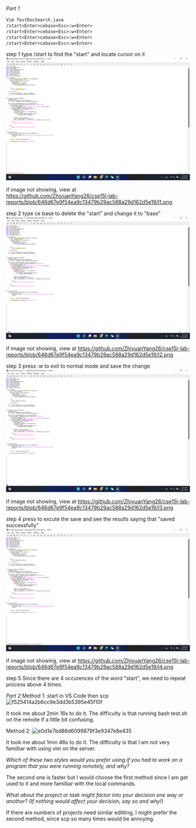 
*Part 1*

    Vim TestDocSearch.java
    /start<Enter>cebase<Esc>:w<Enter>
    /start<Enter>cebase<Esc>:w<Enter>
    /start<Enter>cebase<Esc>:w<Enter>
    /start<Enter>cebase<Esc>:w<Enter>

step 1
type /start<Enter> to find the "start" and locate cursor on it
![Image](l1.png)
    
if image not showing, view at<br />
https://github.com/ZhiyuanYang26/cse15l-lab-reports/blob/646d67e9f54ea9c13479b29ac588a29d162d5e19/l1.png
    

step 2
type ce base to delete the "start" and change it to "base"
![Image](l2.png)
    
if image not showing, view at
    https://github.com/ZhiyuanYang26/cse15l-lab-reports/blob/646d67e9f54ea9c13479b29ac588a29d162d5e19/l2.png

step 3
press <Esc>:w to exit to normal mode and save the change
![Image](l3.png)
    
if image not showing, view at
    https://github.com/ZhiyuanYang26/cse15l-lab-reports/blob/646d67e9f54ea9c13479b29ac588a29d162d5e19/l3.png

step 4
press <Enter> to excute the save and see the results saying that "saved successfully"
![Image](l4.png)
    
if image not showing, view at
    https://github.com/ZhiyuanYang26/cse15l-lab-reports/blob/646d67e9f54ea9c13479b29ac588a29d162d5e19/l4.png
    
step 5
Since there are 4 occurences of the word "start", we need to repeat process above 4 times.


*Part 2*
Method 1: start in VS Code then scp
![f525414a2b6cc9e3dd3b5395e45f10f](https://user-images.githubusercontent.com/77312914/201507363-1912a3eb-4777-4681-bdac-ed7d1d38b38a.jpg)

It took me about 2min 16s to do it. The difficulty is that running bash test.sh on the remote if a little bit confusing.

Method 2:
![e0d1e7bd86d6099879f3e9347e8e435](https://user-images.githubusercontent.com/77312914/201507380-19fd6c99-0622-4410-90af-cb18583c4f53.jpg)

It took me about 1min 46s to do it. The difficulty is that I am not very familliar with using vim on the server.

*Which of these two styles would you prefer using if you had to work on a program that you were running remotely, and why?*

The second one is faster but I would choose the first method since I am get used to it and more familliar with the local commands.

*What about the project or task might factor into your decision one way or another? (If nothing would affect your decision, say so and why!)*

If there are numbers of projects need similar editting, I might prefer the second method, since scp so many times would be annoying. 
